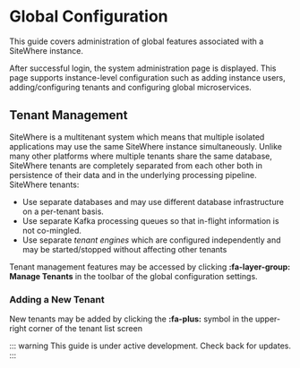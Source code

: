 # Global Configuration

This guide covers administration of global features associated with a SiteWhere
instance.

After successful login, the system administration page is displayed. This page supports
instance-level configuration such as adding instance users, adding/configuring tenants
and configuring global microservices.

<InlineImage src="/images/guide/administration/system-administration.png" caption="System Administration"/>

## Tenant Management

SiteWhere is a multitenant system which means that multiple isolated applications
may use the same SiteWhere instance simultaneously. Unlike many other platforms
where multiple tenants share the same database, SiteWhere tenants are completely
separated from each other both in persistence of their data and in the underlying
processing pipeline. SiteWhere tenants:

- Use separate databases and may use different database infrastructure on a per-tenant basis.
- Use separate Kafka processing queues so that in-flight information is not co-mingled.
- Use separate _tenant engines_ which are configured independently and may be started/stopped without affecting other tenants

Tenant management features may be accessed by clicking **:fa-layer-group: Manage Tenants**
in the toolbar of the global configuration settings.

### Adding a New Tenant

New tenants may be added by clicking the **:fa-plus:** symbol in the upper-right corner of
the tenant list screen

::: warning
This guide is under active development. Check back for updates.
:::
